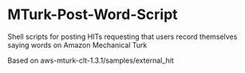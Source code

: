 MTurk-Post-Word-Script
======================

Shell scripts for posting HITs requesting that users record themselves saying words on Amazon Mechanical Turk

Based on aws-mturk-clt-1.3.1/samples/external_hit
